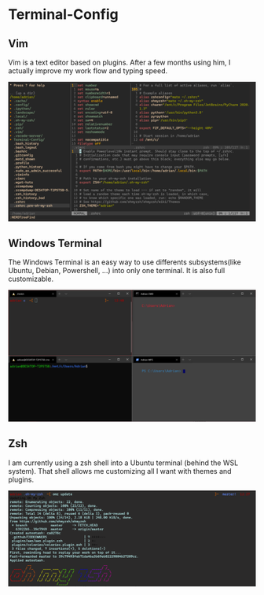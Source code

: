 # Terminal-Config

## Vim

Vim is a text editor based on plugins.
After a few months using him, I actually improve my work flow and typing speed.

![Vim](./tools/images/vim.PNG)

## Windows Terminal

The Windows Terminal is an easy way to use differents subsystems(like Ubuntu, Debian, Powershell, ...) into only one terminal.
It is also full customizable.

![WT](./tools/images/wt.PNG)

## Zsh

I am currently using a zsh shell into a Ubuntu terminal (behind the WSL system).
That shell allows me customizing all I want with themes and plugins.

![omz](./tools/images/omz.PNG)
